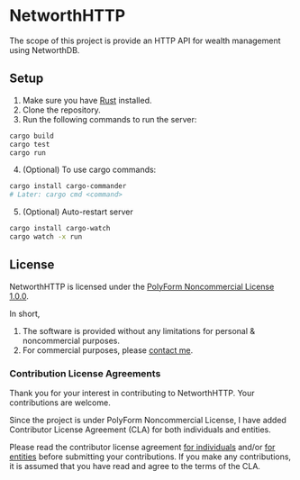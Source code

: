 # NetworthHTTP

The scope of this project is provide an HTTP API for wealth management using NetworthDB.

## Setup

1. Make sure you have [Rust](https://www.rust-lang.org/tools/install) installed.
2. Clone the repository.
3. Run the following commands to run the server:

```sh
cargo build
cargo test
cargo run
```

4. (Optional) To use cargo commands:

```bash
cargo install cargo-commander
# Later: cargo cmd <command>
```

5. (Optional) Auto-restart server

```sh
cargo install cargo-watch
cargo watch -x run
```

## License

NetworthHTTP is licensed under the [PolyForm Noncommercial License 1.0.0](LICENSE).

In short,
1. The software is provided without any limitations for personal & noncommercial purposes.
2. For commercial purposes, please [contact me](mailto:ajay39in+financialfootprints@gmail.com).

### Contribution License Agreements

Thank you for your interest in contributing to NetworthHTTP.
Your contributions are welcome.

Since the project is under PolyForm Noncommercial License,
I have added Contributor License Agreement (CLA) for both individuals and entities.

Please read the contributor license agreement [for individuals](docs/licenses/CLA_INDIVIDUAL.md) and/or [for entities](docs/licenses/CLA_ENTITY.md) before submitting your contributions. If you make any contributions, it is assumed that you have read and agree to the terms of the CLA.
